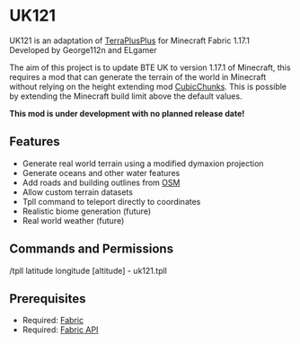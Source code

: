 # UK121

UK121 is an adaptation of [TerraPlusPlus](https://github.com/BuildTheEarth/terraplusplus) for Minecraft Fabric 1.17.1  
Developed by George112n and ELgamer  

The aim of this project is to update BTE UK to version 1.17.1 of Minecraft, this requires a mod that can generate the terrain of the world in Minecraft 
without relying on the height extending mod [CubicChunks](https://github.com/OpenCubicChunks/CubicChunks).
This is possible by extending the Minecraft build limit above the default values.   

**This mod is under development with no planned release date!**

## Features
- Generate real world terrain using a modified dymaxion projection
- Generate oceans and other water features
- Add roads and building outlines from [OSM](https://www.openstreetmap.org/#map=6/51.931/-0.835)
- Allow custom terrain datasets
- Tpll command to teleport directly to coordinates
- Realistic biome generation (future)
- Real world weather (future)

## Commands and Permissions
/tpll latitude longitude [altitude] - uk121.tpll

## Prerequisites
- Required: [Fabric](https://fabricmc.net/use/installer/)
- Required: [Fabric API](https://www.curseforge.com/minecraft/mc-mods/fabric-api)
